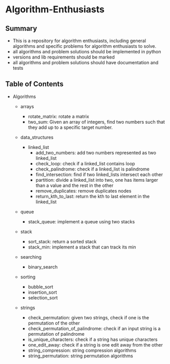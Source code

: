 # Algorithm-Enthusiasts

## Summary

- This is a repository for algorithm enthusiasts, including general algorithms and specific problems for algorithm enthusiasts to solve.
- all algorithms and problem solutions should be implemented in python
- versions and lib requirements should be marked
- all algorithms and problem solutions should have documentation and tests

## Table of Contents

- Algorithms
	- arrays
		- rotate_matrix: rotate a matrix
		- two_sum: Given an array of integers, find two numbers such that they add up to a specific target number.
	
	- data_structures
		- linked_list
			- add_two_numbers: add two numbers represented as two linked_list
			- check_loop: check if a linked_list contains loop
			- check_palindrome: check if a linked_list is palindrome
			- find_intersection: find if two linked_lists intersect each other
			- partition: divide a linked_list into two, one has items larger than a value and the rest in the other
			- remove_duplicates: remove duplicates nodes
			- return_kth_to_last: return the kth to last element in the linked_list
	
	- queue
		- stack_queue: implement a queue using two stacks
	
	- stack
		- sort_stack: return a sorted stack
		- stack_min: implement a stack that can track its min
	
	- searching
		- binary_search
	
	- sorting
		- bubble_sort
		- insertion_sort
		- selection_sort
	
	- strings
		- check_permutation: given two strings, check if one is the permutation of the other
		- check_permutation_of_palindrome: check if an input string is a permutation of palindrome
		- is_unique_characters: check if a string has unique characters
		- one_edit_away: check if a string is one edit away from the other
		- string_compression: string compression algorithms
		- string_permutation: string permutation algorithms
	
